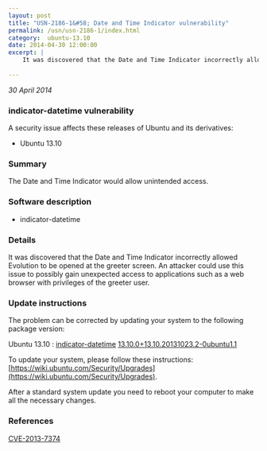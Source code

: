 ```yaml
---
layout: post
title: "USN-2186-1&#58; Date and Time Indicator vulnerability"
permalink: /usn/usn-2186-1/index.html
category:  ubuntu-13.10
date: 2014-04-30 12:00:00
excerpt: |
    It was discovered that the Date and Time Indicator incorrectly allowed Evolution to be opened at the greeter screen. An attacker could use this issue to possibly gain unexpected access to applications such as a web browser with privileges of the greeter user. 
    
--- 
```

 
 

*30 April 2014*

### indicator-datetime vulnerability

A security issue affects these releases of Ubuntu and its derivatives:

* Ubuntu 13.10

### Summary

The Date and Time Indicator would allow unintended access. 

### Software description

* indicator-datetime 

### Details

It was discovered that the Date and Time Indicator incorrectly allowed Evolution to be opened at the greeter screen. An attacker could use this issue to possibly gain unexpected access to applications such as a web browser with privileges of the greeter user. 

### Update instructions

The problem can be corrected by updating your system to the following package version:

Ubuntu 13.10
 : [indicator-datetime](https://launchpad.net/ubuntu/+source/indicator-datetime) <span> [13.10.0+13.10.20131023.2-0ubuntu1.1](https://launchpad.net/ubuntu/+source/indicator-datetime/13.10.0+13.10.20131023.2-0ubuntu1.1) </span> 

To update your system, please follow these instructions: [https://wiki.ubuntu.com/Security/Upgrades](https://wiki.ubuntu.com/Security/Upgrades).

After a standard system update you need to reboot your computer to make all the necessary changes. 

### References

 
 [CVE-2013-7374](http://people.ubuntu.com/~ubuntu-security/cve/CVE-2013-7374)
 

